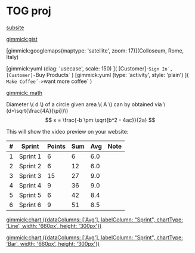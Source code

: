 TOG proj
========

[subsite](myprojects/index.md)

[gimmick:gist](5641564)

[gimmick:googlemaps(maptype: 'satellite', zoom: 17)](Colloseum, Rome, Italy)

[gimmick:yuml (diag: 'usecase', scale: 150) ]( [Customer]-`Sign In´, [Customer]-`Buy Products´ )
[gimmick:yuml (type: 'activity', style: 'plain') ]( `Make Coffee´->`want more coffee´ )

[gimmick: math]()

Diameter \\( d \\) of a circle given area \\( A \\) can by obtained via \\(d=\sqrt{\frac{4A}{\pi}}\\)
$$ x = \frac{-b \pm \sqrt{b^2 - 4ac}}{2a} $$

This will show the video preview on your website:

| #  | Sprint          | Points | Sum | Avg  | Note |
| -  | --------        |------- | --- | ---- | ---- |
| 1  | Sprint 1        | 6      | 6   | 6.0  | |
| 2  | Sprint 2        | 6      | 12  | 6.0  | |
| 3  | Sprint 3        | 15     | 27  | 9.0  | |
| 4  | Sprint 4        | 9      | 36  | 9.0  | |
| 5  | Sprint 5        | 6      | 42  | 8.4  | |
| 6  | Sprint 6        | 9      | 51  | 8.5  | |

[gimmick:chart ({dataColumns: ['Avg'], labelColumn: "Sprint", chartType: 'Line', width: '660px', height: '300px'})]()

[gimmick:chart ({dataColumns: ['Avg'], labelColumn: "Sprint", chartType: 'Bar', width: '660px', height: '300px'})]()
